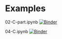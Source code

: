 # Examples

02-C-part.ipynb [![Binder](http://mybinder.org/badge_logo.svg)](http://mybinder.org/v2/gh/UVaPhys2660/Examples/main?filepath=02-C-part.ipynb)

04-C.ipynb [![Binder](http://mybinder.org/badge_logo.svg)](http://mybinder.org/v2/gh/UVaPhys2660/Examples/main?filepath=04-C.ipynb)
